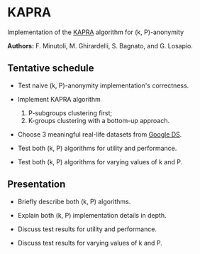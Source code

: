 # KAPRA

Implementation of the [KAPRA](https://ieeexplore.ieee.org/abstract/document/6095556) algorithm for (k, P)-anonymity

**Authors:** F. Minutoli, M. Ghirardelli, S. Bagnato, and G. Losapio.

## Tentative schedule

- Test naive (k, P)-anonymity implementation's correctness.
  
- Implement KAPRA algorithm
    1. P-subgroups clustering first;
    2. K-groups clustering with a bottom-up approach.
   
- Choose 3 meaningful real-life datasets from [Google DS](https://datasetsearch.research.google.com/).

- Test both (k, P) algorithms for utility and performance.
- Test both (k, P) algorithms for varying values of k and P.

## Presentation

- Briefly describe both (k, P) algorithms.

- Explain both (k, P) implementation details in depth.

- Discuss test results for utility and performance.
- Discuss test results for varying values of k and P.
